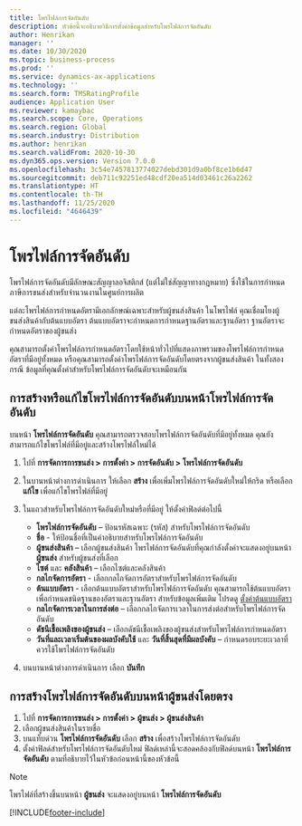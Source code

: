 ```yaml
---
title: โพรไฟล์การจัดอันดับ
description: หัวข้อนี้จะอธิบายวิธีการตั้งค่าข้อมูลสำหรับโพรไฟล์การจัดอันดับ
author: Henrikan
manager: ''
ms.date: 10/30/2020
ms.topic: business-process
ms.prod: ''
ms.service: dynamics-ax-applications
ms.technology: ''
ms.search.form: TMSRatingProfile
audience: Application User
ms.reviewer: kamaybac
ms.search.scope: Core, Operations
ms.search.region: Global
ms.search.industry: Distribution
ms.author: henrikan
ms.search.validFrom: 2020-10-30
ms.dyn365.ops.version: Version 7.0.0
ms.openlocfilehash: 3c54e7457813774027debd301d9a0bf8ce1b6d47
ms.sourcegitcommit: deb711c92251ed48cdf20ea514d03461c26a2262
ms.translationtype: HT
ms.contentlocale: th-TH
ms.lasthandoff: 11/25/2020
ms.locfileid: "4646439"
---
```

# <a name="rating-profiles"></a>โพรไฟล์การจัดอันดับ

โพรไฟล์การจัดอันดับมีลักษณะสัญญาลอจิสติกส์ (แต่ไม่ใช่สัญญาทางกฎหมาย) ซึ่งใช้ในการกำหนดภาษีการขนส่งสำหรับจำนวนงานในศูนย์การผลิต 

แต่ละโพรไฟล์การกำหนดอัตรามีเอกลักษณ์เฉพาะสำหรับผู้ขนส่งสินค้า ในโพรไฟล์ คุณเชื่อมโยงผู้ขนส่งสินค้ากับต้นแบบอัตรา ต้นแบบอัตราจะกำหนดการกำหนดฐานอัตราและฐานอัตรา ฐานอัตราจะกำหนดอัตราของผู้ขนส่ง

คุณสามารถตั้งค่าโพรไฟล์การกำหนดอัตราโดยใช้หน้าทั่วไปที่แสดงภาพรวมของโพรไฟล์การกำหนดอัตราที่มีอยู่ทั้งหมด หรือคุณสามารถตั้งค่าโพรไฟล์การจัดอันดับโดยตรงจากผู้ขนส่งสินค้า ในทั้งสองกรณี ข้อมูลที่คุณตั้งค่าสำหรับโพรไฟล์การจัดอันดับจะเหมือนกัน

## <a name="create-or-edit-a-rating-profile-on-the-rating-profiles-page"></a>การสร้างหรือแก้ไขโพรไฟล์การจัดอันดับบนหน้าโพรไฟล์การจัดอันดับ

บนหน้า **โพรไฟล์การจัดอันดับ** คุณสามารถตรวจสอบโพรไฟล์การจัดอันดับที่มีอยู่ทั้งหมด คุณยังสามารถแก้ไขโพรไฟล์ที่มีอยู่และสร้างโพรไฟล์ใหม่ได้

1. ไปที่ **การจัดการการขนส่ง \> การตั้งค่า \> การจัดอันดับ \> โพรไฟล์การจัดอันดับ**
1. ในบานหน้าต่างการดำเนินการ ให้เลือก **สร้าง** เพื่อเพิ่มโพรไฟล์การจัดอันดับใหม่ให้กริด หรือเลือก **แก้ไข** เพื่อแก้ไขโพรไฟล์ที่มีอยู่
1. ในแถวสำหรับโพรไฟล์การจัดอันดับใหม่หรือที่มีอยู่ ให้ตั้งค่าฟิลด์ต่อไปนี้

    - **โพรไฟล์การจัดอันดับ** – ป้อนรหัสเฉพาะ (รหัส) สำหรับโพรไฟล์การจัดอันดับ
    - **ชื่อ** - ให้ป้อนชื่อที่เป็นคำอธิบายสำหรับโพรไฟล์การจัดอันดับ
    - **ผู้ขนส่งสินค้า** – เลือกผู้ขนส่งสินค้า โพรไฟล์การจัดอันดับที่คุณกำลังตั้งค่าจะแสดงอยู่บนหน้า **ผู้ขนส่ง** สำหรับผู้ขนส่งที่เลือก
    - **ไซต์** และ **คลังสินค้า** – เลือกไซต์และคลังสินค้า
    - **กลไกจัดการอัตรา** - เลือกกลไกจัดการอัตราสำหรับโพรไฟล์การจัดอันดับ
    - **ต้นแบบอัตรา** - เลือกต้นแบบอัตราสำหรับโพรไฟล์การจัดอันดับ คุณสามารถใช้ต้นแบบอัตราเพื่อกำหนดชนิดฐานของอัตราและฐานอัตรา สำหรับข้อมูลเพิ่มเติม โปรดดู [ตั้งค่าต้นแบบอัตรา](set-up-rate-masters.md)
    - **กลไกจัดการเวลาในการส่งต่อ** – เลือกกลไกจัดการเวลาในการส่งต่อสำหรับโพรไฟล์การจัดอันดับ
    - **ดัชนีเชื้อเพลิงของผู้ขนส่ง** – เลือกดัชนีเชื้อเพลิงของผู้ขนส่งสำหรับโพรไฟล์การกำหนดอัตรา
    - **วันที่และเวลาเริ่มต้นของผลบังคับใช้** และ **วันที่สิ้นสุดที่มีผลบังคับ** – กำหนดรอบระยะเวลาที่ควรใช้โพรไฟล์การจัดอันดับ

1. บนบานหน้าต่างการดำเนินการ เลือก **บันทึก**

## <a name="create-a-rating-profile-directly-on-the-shipping-carriers-page"></a>การสร้างโพรไฟล์การจัดอันดับบนหน้าผู้ขนส่งโดยตรง

1. ไปที่ **การจัดการการขนส่ง \> การตั้งค่า \> ผู้ขนส่ง \> ผู้ขนส่งสินค้า**
1. เลือกผู้ขนส่งสินค้าในรายชื่อ
1. บนแท็บด่วน **โพรไฟล์การจัดอันดับ** เลือก **สร้าง** เพื่อสร้างโพรไฟล์การจัดอันดับ
1. ตั้งค่าฟิลด์สำหรับโพรไฟล์การจัดอันดับใหม่ ฟิลด์เหล่านี้จะสอดคล้องกับฟิลด์บนหน้า **โพรไฟล์การจัดอันดับ** ตามที่อธิบายไว้ในหัวข้อก่อนหน้านี้ของหัวข้อนี้

> [!NOTE]
> โพรไฟล์ที่สร้างขึ้นบนหน้า **ผู้ขนส่ง** จะแสดงอยู่บนหน้า **โพรไฟล์การจัดอันดับ**


[!INCLUDE[footer-include](../../../includes/footer-banner.md)]